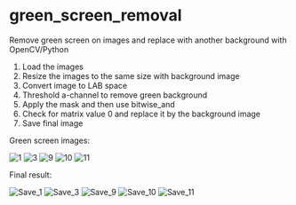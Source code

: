 # green_screen_removal
Remove green screen on images and replace with another background with OpenCV/Python

1. Load the images
2. Resize the images to the same size with background image
3. Convert image to LAB space
4. Threshold a-channel to remove green background
5. Apply the mask and then use bitwise_and
6. Check for matrix value 0 and replace it by the background image
7. Save final image

Green screen images:

![1](https://github.com/yongyewhon/green_screen_removal/assets/151745867/ef74485a-3b29-4a32-b39e-2b8dbef37a48)
![3](https://github.com/yongyewhon/green_screen_removal/assets/151745867/dd5fbf6a-91ea-42d6-be57-19f05eff6e5b)
![9](https://github.com/yongyewhon/green_screen_removal/assets/151745867/860be7ec-d52a-4a6b-a9ed-7735ae8f7a87)
![10](https://github.com/yongyewhon/green_screen_removal/assets/151745867/f33bf668-9728-4822-bde7-454954c0a9c4)
![11](https://github.com/yongyewhon/green_screen_removal/assets/151745867/6d616c78-17d7-476a-9b51-0ed22c2445e0)


Final result:

![Save_1](https://github.com/yongyewhon/green_screen_removal/assets/151745867/47c0e8a6-1834-41eb-9bfa-b711a411ea2e)
![Save_3](https://github.com/yongyewhon/green_screen_removal/assets/151745867/2bdc16fb-496b-45d1-ba2d-d73965ff2bc4)
![Save_9](https://github.com/yongyewhon/green_screen_removal/assets/151745867/e192cb12-7719-4839-8882-167b783e7c9d)
![Save_10](https://github.com/yongyewhon/green_screen_removal/assets/151745867/017504f0-90f0-449d-84e6-acf6e603e0f2)
![Save_11](https://github.com/yongyewhon/green_screen_removal/assets/151745867/ae2da617-ed2c-4757-8be6-f3a5f34abf83)
